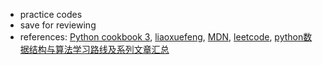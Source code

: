 - practice codes
- save for reviewing
- references: [Python cookbook 3](https://www.oreilly.com/library/view/python-cookbook-3rd/9781449357337/), [liaoxuefeng](https://www.liaoxuefeng.com/wiki/1016959663602400), [MDN](https://developer.mozilla.org/en-US/), [leetcode](https://leetcode.com/), [python数据结构与算法学习路线及系列文章汇总](https://blog.csdn.net/xutiantian1412/article/details/82928800)